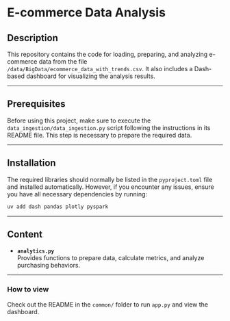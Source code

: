 # E-commerce Data Analysis

## Description

This repository contains the code for loading, preparing, and analyzing e-commerce data from the file `/data/BigData/ecommerce_data_with_trends.csv`. It also includes a Dash-based dashboard for visualizing the analysis results.

---

## Prerequisites

Before using this project, make sure to execute the `data_ingestion/data_ingestion.py` script following the instructions in its README file. This step is necessary to prepare the required data.

---

## Installation

The required libraries should normally be listed in the `pyproject.toml` file and installed automatically. However, if you encounter any issues, ensure you have all necessary dependencies by running:  
```bash
uv add dash pandas plotly pyspark
```

---

## Content

- **`analytics.py`**  
  Provides functions to prepare data, calculate metrics, and analyze purchasing behaviors.

---

### How to view

Check out the README in the `common/` folder to run `app.py` and view the dashboard.